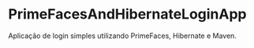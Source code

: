 # PrimeFacesAndHibernateLoginApp
Aplicação de login simples utilizando PrimeFaces, Hibernate e Maven.
